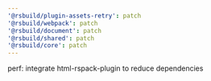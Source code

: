 ```yaml
---
'@rsbuild/plugin-assets-retry': patch
'@rsbuild/webpack': patch
'@rsbuild/document': patch
'@rsbuild/shared': patch
'@rsbuild/core': patch
---
```


perf: integrate html-rspack-plugin to reduce dependencies
